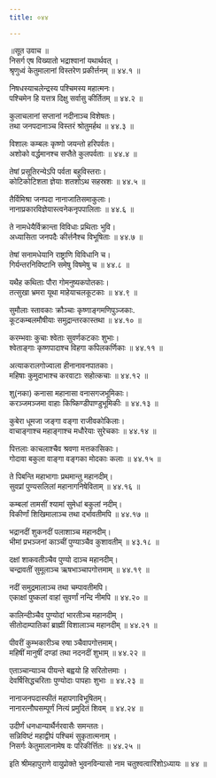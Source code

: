 ```yaml
---
title: ०४४

---
```

॥सूत उवाच ॥  
निसर्ग एष विख्यातो भद्राश्वानां यथार्थवत् ।  
श्रृणुध्वं केतुमालानां विस्तरेण प्रकीर्त्तनम् ॥ ४४.१ ॥  

निषधस्याचलेन्द्रस्य पश्चिमस्य महात्मनः।  
पश्चिमेन हि यत्तत्र दिक्षु सर्वासु कीर्तितम् ॥ ४४.२ ॥  

कुलाचलानां सप्तानां नदीनाञ्च विशेषतः।  
तथा जनपदानाञ्च विस्तरं श्रोतुमर्हथ ॥ ४४.३ ॥  

विशालः कम्बलः कृष्णो जयन्तो हरिपर्वतः।  
अशोको वर्द्धमानश्च सप्तैते कुलपर्वताः ॥ ४४.४ ॥  

तेषां प्रसूतिरन्येऽपि पर्वता बहुविस्तराः।  
कोटिकोटिशता ज्ञेयाः शतशोऽथ सहस्रशः ॥ ४४.५ ॥  

तैर्विमिश्रा जनपदा नानाजातिसमाकुलाः।  
नानाप्रकारविज्ञेयास्त्वनेकनृपपालिताः ॥ ४४.६ ॥  

ते नामधेयैर्विक्रान्ता विविधाः प्रथिताः भुवि।  
अध्यासिता जनपदैः कीर्त्तनैश्च विभूषिताः ॥ ४४.७ ॥  

तेषां सनामधेयानि राष्ट्राणि विविधानि च।  
गिर्यन्तरनिविष्टानि समेषु विषमेषु च ॥ ४४.८ ॥  

यथैह कथिताः पौरा गोमनुष्यकपोतकाः।  
तत्सुखा भ्रमरा यूथा माहेयाचलकूटकाः ॥ ४४.९ ॥  

सुमौलाः स्तावकाः क्रौञ्चाः कृष्णाङ्गमणिपुञ्जकाः.  
कूटकम्बलमौषीयाः समुद्रान्तरकास्तथा ॥ ४४.१० ॥  

करम्भवाः कुचाः श्वेताः सुवर्णकटकाः शुभाः।  
श्वेताङ्गाः कृष्णपादाश्च विहगा कपिलकर्णिकाः ॥ ४४.११ ॥  

अत्याकरालगोज्वाला हीनानावनपातकाः।  
महिषाः कुमुदाभाश्च करवाटाः सहोत्कचाः ॥ ४४.१२ ॥  

शु(नका) कनासा महानासा वनासगजभूमिकाः।  
करञ्जमञ्जमा वाहाः किष्किण्डीपाण्डुभूमिकीः ॥ ४४.१३ ॥  

कुबेरा धूमजा जङ्गा वङ्गा राजीवकोकिलाः।  
वाचाङ्गाश्च महाङ्गाश्च मधौरेयाः सुरेचकाः ॥ ४४.१४ ॥  

पित्तलाः काचलाश्चैव श्रवणा मत्तकासिकाः।  
गोदावा बकुला वाङ्गा वङ्गका मोदकाः कलाः ॥ ४४.१५ ॥  

ते पिबन्ति महाभागाः प्रथमान्तु महानदीम्।  
सुवप्रां पुण्यसलिलां महानागनिषेविताम् ॥ ४४.१६ ॥  

कम्बलां तामसीं श्यामां सुमेधां बकुलां नदीम्।  
विकीर्णां शिखिमालाञ्च तथा दर्भावतीमपि ॥ ४४.१७ ॥  

भद्रानदीं शुकनदीं पलाशाञ्च महानदीम्।  
भीमां प्रभञ्जनां काञ्चीं पुण्याञ्चैव कुशावतीम् ॥ ४३.१८ ॥  

दक्षां शाकवतीञ्चैव पुण्यो दाञ्च महानदीम्।  
चन्द्रावतीं सुमूलाञ्च ऋषभाञ्चापगोत्तमाम् ॥ ४४.१९ ॥  

नदीं समुद्रमालाञ्च तथा चम्पावतीमपि।  
एकाक्षां पुष्कलां वाहां सुवर्णां नन्दि नीमपि ॥ ४४.२० ॥  

कालिन्दीञ्चैव पुण्योदां भारतीञ्च महानदीम् ।  
सीतोदाम्पातिकां ब्राह्मीं विशालाञ्च महानदीम् ॥ ४४.२१ ॥  

पीवरीं कुम्भकारीञ्च रुषा ञ्चैवापगोत्तमाम्।  
महिषीं मानुषीं दण्डां तथा नदनदीं शुभाम् ॥ ४४.२२ ॥  

एताञ्चान्याञ्च पीयन्ते बह्वयो हि सरितोत्तमाः ।  
देवर्षिसिद्धचरिताः पुण्योदाः पापहाः शुभाः ॥ ४४.२३ ॥  

नानाजनपदास्फीतं महापगाविभूषितम्।  
नानारत्नौघसम्पूर्णं नित्यं प्रमुदितं शिवम् ॥ ४४.२४ ॥  

उदीर्णं धनधान्यार्थैर्नरवासैः समन्ततः।  
सन्निविष्टं महाद्वीपं पश्चिमं सुकृतात्मनाम् ।  
निसर्गः केतुमालानामेष वः परिकीर्त्तितः ॥ ४४.२५ ॥  

इति श्रीमहापुराणे वायुप्रोक्ते भुवनविन्यासो नाम चतुश्वत्वारिंशोऽध्यायः ॥ ४४ ॥
